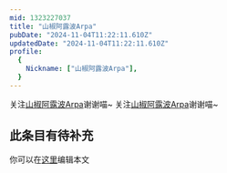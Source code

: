 ```yaml
---
mid: 1323227037
title: "山椒阿露波Arpa"
pubDate: "2024-11-04T11:22:11.610Z"
updatedDate: "2024-11-04T11:22:11.610Z"
profile:
  {
    Nickname: ["山椒阿露波Arpa"],
  }
---
```


关注[山椒阿露波Arpa](https://space.bilibili.com/1323227037)谢谢喵~ 关注[山椒阿露波Arpa](https://space.bilibili.com/1323227037)谢谢喵~

## 此条目有待补充
你可以在[这里](https://github.com/Yuhanawa/VTuber.ICU/edit/master/src/content/v/山椒阿露波Arpa/index.md)编辑本文
